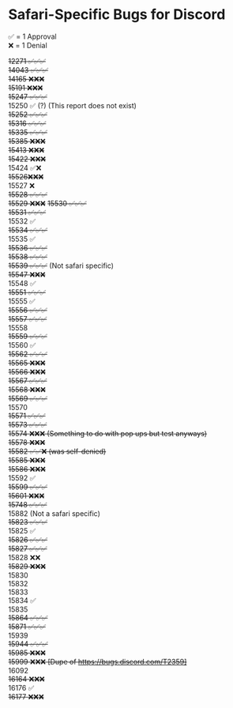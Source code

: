 # Safari-Specific Bugs for Discord 
✅ = 1 Approval  
❌ = 1 Denial  

~~12271 ✅✅✅~~  
~~14043 ✅✅✅~~    
~~14165 ❌❌❌~~  
~~15191 ❌❌❌~~  
~~15247 ✅✅✅~~    
15250 ✅ (?) (This report does not exist)  
~~15252 ✅✅✅~~  
~~15316 ✅✅✅~~  
~~15335 ✅✅✅~~  
~~15385 ❌❌❌~~  
~~15413 ❌❌❌~~  
~~15422 ❌❌❌~~   
15424  ✅❌  
~~15526❌❌❌~~  
15527 ❌  
~~15528 ✅✅✅~~  
~~15529 ❌❌❌~~
~~15530 ✅✅✅~~       
~~15531 ✅✅✅~~  
15532 ✅  
~~15534 ✅✅✅~~  
15535 ✅  
~~15536 ✅✅✅~~        
~~15538 ✅✅✅~~  
~~15539 ✅✅✅~~ (Not safari specific)  
~~15547 ❌❌❌~~  
15548 ✅  
~~15551 ✅✅✅~~     
15555 ✅  
~~15556 ✅✅✅~~   
~~15557 ✅✅✅~~  
15558  
~~15559 ✅✅✅~~   
15560 ✅  
~~15562 ✅✅✅~~    
~~15565 ❌❌❌~~  
~~15566 ❌❌❌~~  
~~15567 ✅✅✅~~  
~~15568 ❌❌❌~~  
~~15569 ✅✅✅~~   
15570  
~~15571 ✅✅✅~~  
~~15573 ✅✅✅~~  
~~15574 ❌❌❌ (Something to do with pop ups but test anyways)~~     
~~15578 ❌❌❌~~  
~~15582 ✅✅❌ (was self-denied)~~  
~~15585 ❌❌❌~~  
~~15586 ❌❌❌~~  
15592 ✅  
~~15599 ✅✅✅~~   
~~15601 ❌❌❌~~  
~~15748 ✅✅✅~~      
15882 (Not a safari specific)     
~~15823 ✅✅✅~~  
15825 ✅  
~~15826 ✅✅✅~~     
~~15827 ✅✅✅~~  
15828 ❌❌  
~~15829 ❌❌❌~~  
15830  
15832  
15833  
15834  ✅    
15835  
~~15864 ✅✅✅~~  
~~15871 ✅✅✅~~  
15939  
~~15944 ✅✅✅~~  
~~15985 ❌❌❌~~  
~~15999 ❌❌❌ [Dupe of https://bugs.discord.com/T2359]~~    
16092  
~~16164 ❌❌❌~~   
16176 ✅  
~~16177 ❌❌❌~~  
